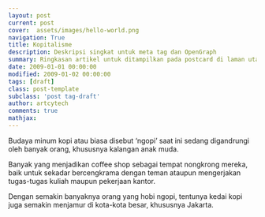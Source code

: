 ```yaml
---
layout: post
current: post
cover:  assets/images/hello-world.png
navigation: True
title: Kopitalisme
description: Deskripsi singkat untuk meta tag dan OpenGraph
summary: Ringkasan artikel untuk ditampilkan pada postcard di laman utama, topik, dan artikel terkait.
date: 2009-01-01 00:00:00
modified: 2009-01-02 00:00:00
tags: [draft]
class: post-template
subclass: 'post tag-draft'
author: artcytech
comments: true
mathjax:
---
```


Budaya minum kopi atau biasa disebut ‘ngopi’ saat ini sedang digandrungi oleh banyak orang, khususnya kalangan anak muda.

Banyak yang menjadikan coffee shop sebagai tempat nongkrong mereka, baik untuk sekadar bercengkrama dengan teman ataupun mengerjakan tugas-tugas kuliah maupun pekerjaan kantor.

Dengan semakin banyaknya orang yang hobi ngopi, tentunya kedai kopi juga semakin menjamur di kota-kota besar, khususnya Jakarta.
